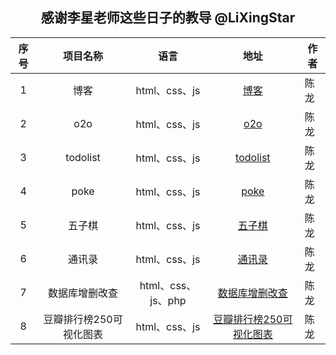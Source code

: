##  <center>感谢李星老师这些日子的教导 @LiXingStar </center>

| 序号 |        项目名称         |        语言        |                             地址                             | 作者 |
| :--: | :---------------------: | :----------------: | :----------------------------------------------------------: | ---- |
|  1   |          博客           |   html、css、js    |     [博客](http://projects.cirzear.com/blog/index.html)      | 陈龙 |
|  2   |           o2o           |   html、css、js    |      [o2o](http://projects.cirzear.com/o2o/index.html)       | 陈龙 |
|  3   |        todolist         |   html、css、js    | [todolist](http://projects.cirzear.com/todolist/todoList.html) | 陈龙 |
|  4   |          poke           |   html、css、js    |      [poke](http://projects.cirzear.com/poke/poke.html)      | 陈龙 |
|  5   |         五子棋          |   html、css、js    |    [五子棋](http://projects.cirzear.com/chess/chess.html)    | 陈龙 |
|  6   |         通讯录          |   html、css、js    | [通讯录](http://projects.cirzear.com/phonebook/phonebook.html) | 陈龙 |
|  7   |     数据库增删改查      | html、css、js、php | [数据库增删改查](http://projects.cirzear.com/phpCRUD/login.html) | 陈龙 |
|  8   | 豆瓣排行榜250可视化图表 |   html、css、js    | [豆瓣排行榜250可视化图表](http://projects.cirzear.com/DbTop250/DbTop250.html) | 陈龙 |

